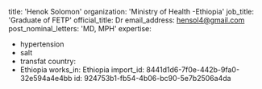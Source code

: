 title: 'Henok Solomon'
organization: 'Ministry of Health -Ethiopia'
job_title: 'Graduate of FETP'
official_title: Dr
email_address: hensol4@gmail.com
post_nominal_letters: 'MD, MPH'
expertise:
  - hypertension
  - salt
  - transfat
country:
  - Ethiopia
works_in: Ethiopia
import_id: 8441d1d6-7f0e-442b-9fa0-32e594a4e4bb
id: 924753b1-fb54-4b06-bc90-5e7b2506a4da
